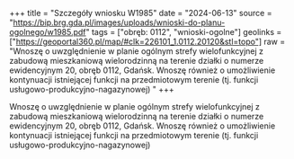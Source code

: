 +++
title = "Szczegóły wniosku W1985"
date = "2024-06-13"
source = "https://bip.brg.gda.pl/images/uploads/wnioski-do-planu-ogolnego/w1985.pdf"
tags = ["obręb: 0112", "wnioski-ogolne"]
geolinks = ["https://geoportal360.pl/map/#clk=226101_1.0112.20120&stl=topo"]
raw = "Wnoszę o uwzględnienie w planie ogólnym strefy wielofunkcyjnej z zabudową mieszkaniową wielorodzinną na terenie działki o numerze ewidencyjnym 20, obręb 0112, Gdańsk. Wnoszę również o umożliwienie kontynuacji istniejącej funkcji na przedmiotowym terenie (tj. funkcji usługowo-produkcyjno-nagazynowej) "
+++

Wnoszę o uwzględnienie w planie ogólnym strefy wielofunkcyjnej z zabudową
mieszkaniową wielorodzinną na terenie działki o numerze ewidencyjnym 20, obręb 0112,
Gdańsk. Wnoszę również o umożliwienie kontynuacji istniejącej funkcji na przedmiotowym
terenie (tj. funkcji usługowo-produkcyjno-nagazynowej)



